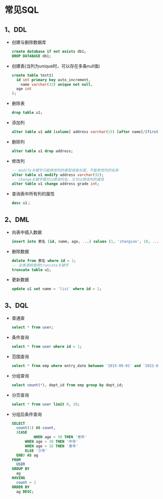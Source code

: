 # 常见SQL

## 1、DDL

* 创建与删除数据库

  ~~~sql
  create database if not exists db1;
  DROP DATABASE db1;
  ~~~

* 创建表(当列为unique时，可以存在多条null值)

  ~~~sql
  create table test1(
  	id int primary key auto_increment,
      name varchar(32) unique not null,
  	age int 
  );
  ~~~

* 删除表

  ~~~sql
  drop table u1;
  ~~~

* 添加列

  ~~~sql
  alter table u1 add [column] address varchar(15) [after name]/[first]; 
  ~~~

* 删除列

  ~~~sql
  alter table u1 drop address;
  ~~~

* 修改列

  ~~~sql
  -- modify关键字只能修改列的类型或者长度，不能修改列的名称
  alter table u1 modify address varchar(32);
  -- change关键字既可以修改列名，又可以修改列的属性
  alter table u1 change address grade int;
  ~~~

* 查询表中所有列的属性

  ~~~sql
  desc u1；
  ~~~

## 2、DML

* 向表中插入数据

  ~~~sql
  insert into 表名 (id, name, age, ...) values (1, 'zhangsan', 10, ...);
  ~~~

* 删除数据

  ~~~sql
  delete from 表名 where id = 1;
  -- 全表清除使用truncate关键字
  truncate table u1;
  ~~~

* 更新数据

  ~~~sql
  update u1 set name = 'lisi' where id = 1;
  ~~~

## 3、DQL

* 普通查

  ~~~sql
  select * from user;
  ~~~

* 条件查询

  ~~~sql
  select * from user where id = 1;
  ~~~

* 范围查询

  ~~~sql
  select * from emp where entry_date between '2015-09-01' and '2022-09-01'
  ~~~

* 分组查询

  ~~~sql
  select count(*), dept_id from emp group by dept_id;
  ~~~

* 分页查询

  ~~~sql
  select * from user limit 0, 10;
  ~~~

* 分组后条件查询

  ~~~sql
  SELECT 
  	count(1) AS count,
  	(CASE
  			WHEN age > 50 THEN '老年'
  		WHEN age > 30 THEN '中年'
  		WHEN age > 18 THEN '青年'
  		ELSE '少年'
  	END) AS ag
  FROM
  	USER
  GROUP BY
  	ag
  HAVING 
  	count > 2
  ORDER BY
  	ag DESC;
  ~~~

  